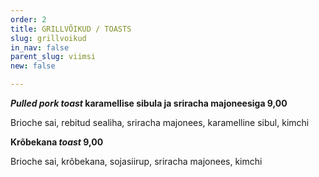 ```yaml
---
order: 2
title: GRILLVÕIKUD / TOASTS
slug: grillvoikud
in_nav: false
parent_slug: viimsi
new: false

---
```

**_Pulled pork toast_ karamellise sibula ja sriracha majoneesiga  9,00**

Brioche sai, rebitud sealiha, sriracha majonees, karamelline sibul, kimchi

<span class="spicy"></span>

**Krõbekana _toast_ 9,00**

Brioche sai, krõbekana, sojasiirup, sriracha majonees, kimchi

<span class="spicy"></span>
